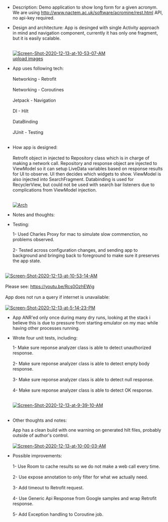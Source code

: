 - Description:
  Demo application to show long form for a given acronym. We are using http://www.nactem.ac.uk/software/acromine/rest.html API, no api-key required.

- Design and architecture:
  App is desinged with single Activity approach in mind and navigation component, currently it has only one fragment, but it is easily scalable.<br/><br>
  
  <a href="https://ibb.co/1Q1T5qc"><img src="https://i.ibb.co/r0YHS69/Screen-Shot-2020-12-13-at-10-53-07-AM.png" alt="Screen-Shot-2020-12-13-at-10-53-07-AM" border="0"></a><br /><a target='_blank' href='https://imgbb.com/'>upload images</a><br />
  
 - App uses following tech:<br/><br>
    Networking - Retrofit<br/><br>
    Networking - Coroutines<br/><br>
    Jetpack - Navigation<br/><br>
    DI - Hilt<br/><br>
    DataBinding<br/><br>
    JUnit - Testing<br/><br>
    
- How app is designed:<br/><br>
    Retrofit object in injected to Repository class which is in charge of making a network call. Repository and response object are injected to ViewModel so it       can setup LiveData variables based on response results for UI to observe. UI then decides which widgets to show. ViewModel is also injected into                 SearchFragment. Databinding is used for RecyclerView, but could not be used with search bar listeners due to complications from ViewModel injection.<br/><br>
    
    <a href="https://ibb.co/syQNL6L"><img src="https://i.ibb.co/HnYbmxm/Arch.jpg" alt="Arch" border="0"></a>
        
- Notes and thoughts:

- Testing:

  1- Used Charles Proxy for mac to simulate slow commenction, no problems observed. <br/><br>
  2- Tested across configuration changes, and sending app to background and bringing back to foreground
  to make sure it preserves the app state.  <br/><br>
  
<a href="https://ibb.co/PjPnXsX"><img src="https://i.ibb.co/NCJPDgD/Screen-Shot-2020-12-13-at-10-53-14-AM.png" alt="Screen-Shot-2020-12-13-at-10-53-14-AM" border="0"></a>
  <br/><br>
  Please see: https://youtu.be/Rcs0OzhEWig
  <br/><br>
  App does not run a query if internet is unavailable:<br/><br>
  <a href="https://ibb.co/jvG4LKy"><img src="https://i.ibb.co/DDkK7X9/Screen-Shot-2020-12-13-at-5-14-23-PM.png" alt="Screen-Shot-2020-12-13-at-5-14-23-PM" border="0"></a>
  
- App ANR'ed only once during many dry runs, looking at the stack i believe this is due to pressure
from starting emulator on my mac while having other processes running.

- Wrote four unit tests, including:

  1- Make sure reponse analyzer class is able to detect unauthorized response.<br/><br>
  2- Make sure reponse analyzer class is able to detect empty body response.<br/><br>
  3- Make sure reponse analyzer class is able to detect null response.<br/><br>
  4- Make sure reponse analyzer class is able to detect OK response.<br/><br>
  
  <a href="https://ibb.co/GJb3Rq1"><img src="https://i.ibb.co/vBKvkSr/Screen-Shot-2020-12-13-at-9-39-10-AM.png" alt="Screen-Shot-2020-12-13-at-9-39-10-AM" border="0"></a>
  <br/><br>
  
- Other thoughts and notes:

  App has a clean build with one warning on generated hilt files, probably outside of author's control.
  <br/><br>
    <a href="https://ibb.co/GWxdsJp"><img src="https://i.ibb.co/gSjrv79/Screen-Shot-2020-12-13-at-10-00-03-AM.png" alt="Screen-Shot-2020-12-13-at-10-00-03-AM" border="0"></a>

- Possible improvements:<br/><br>
  1- Use Room to cache results so we do not make a web call every time.<br/><br>
  2- Use expose annotation to only filter for what we actually need.<br/><br>
  3- Add timeout to Retrofit request.<br/><br>
  4- Use Generic Api Response from Google samples and wrap Retrofit response.<br/><br>
  5- Add Exception handling to Coroutine job.
  
